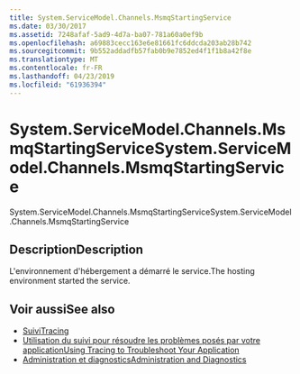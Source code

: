 ```yaml
---
title: System.ServiceModel.Channels.MsmqStartingService
ms.date: 03/30/2017
ms.assetid: 7248afaf-5ad9-4d7a-ba07-781a60a0ef9b
ms.openlocfilehash: a69883cecc163e6e81661fc6ddcda203ab28b742
ms.sourcegitcommit: 9b552addadfb57fab0b9e7852ed4f1f1b8a42f8e
ms.translationtype: MT
ms.contentlocale: fr-FR
ms.lasthandoff: 04/23/2019
ms.locfileid: "61936394"
---
```

# <a name="systemservicemodelchannelsmsmqstartingservice"></a><span data-ttu-id="efc4e-102">System.ServiceModel.Channels.MsmqStartingService</span><span class="sxs-lookup"><span data-stu-id="efc4e-102">System.ServiceModel.Channels.MsmqStartingService</span></span>
<span data-ttu-id="efc4e-103">System.ServiceModel.Channels.MsmqStartingService</span><span class="sxs-lookup"><span data-stu-id="efc4e-103">System.ServiceModel.Channels.MsmqStartingService</span></span>  
  
## <a name="description"></a><span data-ttu-id="efc4e-104">Description</span><span class="sxs-lookup"><span data-stu-id="efc4e-104">Description</span></span>  
 <span data-ttu-id="efc4e-105">L'environnement d'hébergement a démarré le service.</span><span class="sxs-lookup"><span data-stu-id="efc4e-105">The hosting environment started the service.</span></span>  
  
## <a name="see-also"></a><span data-ttu-id="efc4e-106">Voir aussi</span><span class="sxs-lookup"><span data-stu-id="efc4e-106">See also</span></span>

- [<span data-ttu-id="efc4e-107">Suivi</span><span class="sxs-lookup"><span data-stu-id="efc4e-107">Tracing</span></span>](../../../../../docs/framework/wcf/diagnostics/tracing/index.md)
- [<span data-ttu-id="efc4e-108">Utilisation du suivi pour résoudre les problèmes posés par votre application</span><span class="sxs-lookup"><span data-stu-id="efc4e-108">Using Tracing to Troubleshoot Your Application</span></span>](../../../../../docs/framework/wcf/diagnostics/tracing/using-tracing-to-troubleshoot-your-application.md)
- [<span data-ttu-id="efc4e-109">Administration et diagnostics</span><span class="sxs-lookup"><span data-stu-id="efc4e-109">Administration and Diagnostics</span></span>](../../../../../docs/framework/wcf/diagnostics/index.md)
